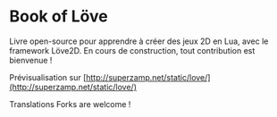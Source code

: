 Book of Löve
============

Livre open-source pour apprendre à créer des jeux 2D en Lua, avec le framework Löve2D.
En cours de construction, tout contribution est bienvenue !

Prévisualisation sur [http://superzamp.net/static/love/](http://superzamp.net/static/love/)

Translations Forks are welcome !
